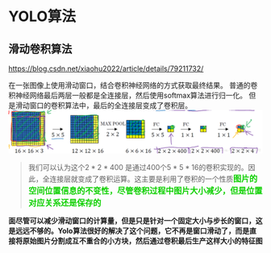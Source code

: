 # YOLO算法

## 滑动卷积算法

https://blog.csdn.net/xiaohu2022/article/details/79211732/

在一张图像上使用滑动窗口，结合卷积神经网络的方式获取最终结果。
普通的卷积神经网络最后两层一般都是全连接层，然后使用softmax算法进行归一化。
但是滑动窗口的卷积算法中，最后的全连接层变成了卷积层。
![](picture/CNN_1.png)

>我们可以认为这个$2*2*400$ 是通过400个$5*5*16$的卷积实现的。因此，全连接层就变成了卷积运算。这主要是利用了卷积的一个性质<font color="redg" size="3px">**图片的空间位置信息的不变性，尽管卷积过程中图片大小减少，但是位置对应关系还是保存的**</font>

**面尽管可以减少滑动窗口的计算量，但是只是针对一个固定大小与步长的窗口，这是远远不够的。Yolo算法很好的解决了这个问题，它不再是窗口滑动了，而是直接将原始图片分割成互不重合的小方块，然后通过卷积最后生产这样大小的特征图**